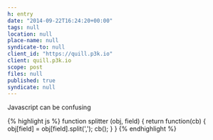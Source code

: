 ```yaml
---
h: entry
date: "2014-09-22T16:24:20+00:00"
tags: null
location: null
place-name: null
syndicate-to: null
client_id: "https://quill.p3k.io"
client: quill.p3k.io
scope: post
files: null
published: true
syndicate: null
---
```

Javascript can be confusing

{% highlight js %}
function splitter (obj, field) {
  return function(cb) {
    obj[field] = obj[field].split(',');
    cb();
  }
}
{% endhighlight %}
